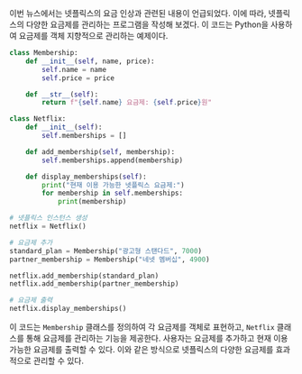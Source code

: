 이번 뉴스에서는 넷플릭스의 요금 인상과 관련된 내용이 언급되었다. 이에 따라, 넷플릭스의 다양한 요금제를 관리하는 프로그램을 작성해 보겠다. 이 코드는 Python을 사용하여 요금제를 객체 지향적으로 관리하는 예제이다.

```python
class Membership:
    def __init__(self, name, price):
        self.name = name
        self.price = price

    def __str__(self):
        return f"{self.name} 요금제: {self.price}원"

class Netflix:
    def __init__(self):
        self.memberships = []

    def add_membership(self, membership):
        self.memberships.append(membership)

    def display_memberships(self):
        print("현재 이용 가능한 넷플릭스 요금제:")
        for membership in self.memberships:
            print(membership)

# 넷플릭스 인스턴스 생성
netflix = Netflix()

# 요금제 추가
standard_plan = Membership("광고형 스탠다드", 7000)
partner_membership = Membership("네넷 멤버십", 4900)

netflix.add_membership(standard_plan)
netflix.add_membership(partner_membership)

# 요금제 출력
netflix.display_memberships()
```

이 코드는 `Membership` 클래스를 정의하여 각 요금제를 객체로 표현하고, `Netflix` 클래스를 통해 요금제를 관리하는 기능을 제공한다. 사용자는 요금제를 추가하고 현재 이용 가능한 요금제를 출력할 수 있다. 이와 같은 방식으로 넷플릭스의 다양한 요금제를 효과적으로 관리할 수 있다.